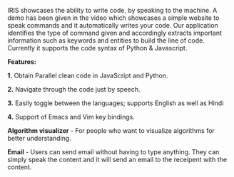 IRIS showcases the ability to write code, by speaking to the machine. A demo has been given in the video which showcases a simple website to speak commands and it automatically writes your code.
Our application identifies the type of command given and accordingly extracts important information such as keywords and entities to build the line of code. Currently it supports the code syntax of Python & Javascript.

**Features:**

**1.** Obtain Parallel clean code in JavaScript and Python.

**2.** Navigate through the code just by speech.

**3.** Easily toggle between the languages; supports English as well as Hindi

**4.** Support of Emacs and Vim key bindings.     

**Algorithm visualizer** - For people who want to visualize algorithms for better understanding.           

**Email** - Users can send email without having to type anything. They can simply speak the content and it will send an email to the receipent with the content.
